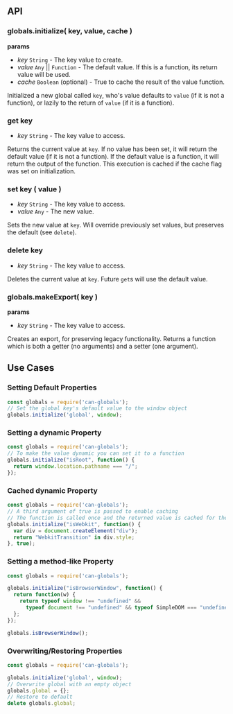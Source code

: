 ## API

### globals.initialize( key, value, cache )
__params__
- _key_ `String` - The key value to create.
- _value_ `Any` || `Function` - The default value. If this is a function, its return value will be used.
- _cache_ `Boolean` (optional) - True to cache the result of the value function.

Initialized a new global called `key`, who's value defaults to `value` (if it is not a function), or lazily to the return of `value` (if it is a function).

### get key
- _key_ `String` - The key value to access.

Returns the current value at `key`. If no value has been set, it will return the default value (if it is not a function). If the default value is a function, it will return the output of the function. This execution is cached if the cache flag was set on initialization.

### set key ( value )
- _key_ `String` - The key value to access.
- _value_ `Any` - The new value.

Sets the new value at `key`. Will override previously set values, but preserves the default (see `delete`).

### delete key
- _key_ `String` - The key value to access.

Deletes the current value at `key`. Future `get`s will use the default value.

### globals.makeExport( key )
__params__
- _key_ `String` - The key value to access.

Creates an export, for preserving legacy functionality. Returns a function which is both a getter (no arguments) and a setter (one argument).

## Use Cases

### Setting Default Properties
```javascript
const globals = require('can-globals');
// Set the global key's default value to the window object
globals.initialize('global', window);
```

### Setting a dynamic Property
```javascript
const globals = require('can-globals');
// To make the value dynamic you can set it to a function
globals.initialize("isRoot", function() {
  return window.location.pathname === "/";
});
```

### Cached dynamic Property
```javascript
const globals = require('can-globals');
// A third argument of true is passed to enable caching
// The function is called once and the returned value is cached for the next use
globals.initialize("isWebkit", function() {
  var div = document.createElement("div");
  return "WebkitTransition" in div.style;
}, true);
```

### Setting a method-like Property
```javascript
const globals = require('can-globals');

globals.initialize("isBrowserWindow", function() {
  return function(w) {
    return typeof window !== "undefined" &&
      typeof document !== "undefined" && typeof SimpleDOM === "undefined";
  };
});

globals.isBrowserWindow();
```

### Overwriting/Restoring Properties
```javascript
const globals = require('can-globals');

globals.initialize('global', window);
// Overwrite global with an empty object
globals.global = {};
// Restore to default
delete globals.global;
```